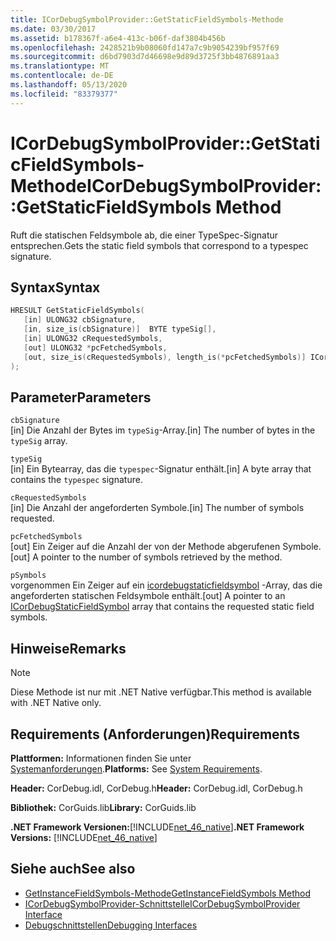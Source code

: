 ```yaml
---
title: ICorDebugSymbolProvider::GetStaticFieldSymbols-Methode
ms.date: 03/30/2017
ms.assetid: b178367f-a6e4-413c-b06f-daf3804b456b
ms.openlocfilehash: 2428521b9b08060fd147a7c9b9054239bf957f69
ms.sourcegitcommit: d6bd7903d7d46698e9d89d3725f3bb4876891aa3
ms.translationtype: MT
ms.contentlocale: de-DE
ms.lasthandoff: 05/13/2020
ms.locfileid: "83379377"
---
```

# <a name="icordebugsymbolprovidergetstaticfieldsymbols-method"></a><span data-ttu-id="425ac-102">ICorDebugSymbolProvider::GetStaticFieldSymbols-Methode</span><span class="sxs-lookup"><span data-stu-id="425ac-102">ICorDebugSymbolProvider::GetStaticFieldSymbols Method</span></span>
<span data-ttu-id="425ac-103">Ruft die statischen Feldsymbole ab, die einer TypeSpec-Signatur entsprechen.</span><span class="sxs-lookup"><span data-stu-id="425ac-103">Gets the static field symbols that correspond to a typespec signature.</span></span>  
  
## <a name="syntax"></a><span data-ttu-id="425ac-104">Syntax</span><span class="sxs-lookup"><span data-stu-id="425ac-104">Syntax</span></span>  
  
```cpp  
HRESULT GetStaticFieldSymbols(  
   [in] ULONG32 cbSignature,  
   [in, size_is(cbSignature)]  BYTE typeSig[],  
   [in] ULONG32 cRequestedSymbols,  
   [out] ULONG32 *pcFetchedSymbols,  
   [out, size_is(cRequestedSymbols), length_is(*pcFetchedSymbols)] ICorDebugStaticFieldSymbol *pSymbols[]  
);  
```  
  
## <a name="parameters"></a><span data-ttu-id="425ac-105">Parameter</span><span class="sxs-lookup"><span data-stu-id="425ac-105">Parameters</span></span>  
 `cbSignature`  
 <span data-ttu-id="425ac-106">[in] Die Anzahl der Bytes im `typeSig`-Array.</span><span class="sxs-lookup"><span data-stu-id="425ac-106">[in] The number of bytes in the `typeSig` array.</span></span>  
  
 `typeSig`  
 <span data-ttu-id="425ac-107">[in] Ein Bytearray, das die `typespec`-Signatur enthält.</span><span class="sxs-lookup"><span data-stu-id="425ac-107">[in] A byte array that contains the `typespec` signature.</span></span>  
  
 `cRequestedSymbols`  
 <span data-ttu-id="425ac-108">[in] Die Anzahl der angeforderten Symbole.</span><span class="sxs-lookup"><span data-stu-id="425ac-108">[in] The number of symbols requested.</span></span>  
  
 `pcFetchedSymbols`  
 <span data-ttu-id="425ac-109">[out] Ein Zeiger auf die Anzahl der von der Methode abgerufenen Symbole.</span><span class="sxs-lookup"><span data-stu-id="425ac-109">[out] A pointer to the number of symbols retrieved by the method.</span></span>  
  
 `pSymbols`  
 <span data-ttu-id="425ac-110">vorgenommen Ein Zeiger auf ein [icordebugstaticfieldsymbol](icordebugstaticfieldsymbol-interface.md) -Array, das die angeforderten statischen Feldsymbole enthält.</span><span class="sxs-lookup"><span data-stu-id="425ac-110">[out] A pointer to an [ICorDebugStaticFieldSymbol](icordebugstaticfieldsymbol-interface.md) array that contains the requested static field symbols.</span></span>  
  
## <a name="remarks"></a><span data-ttu-id="425ac-111">Hinweise</span><span class="sxs-lookup"><span data-stu-id="425ac-111">Remarks</span></span>  
  
> [!NOTE]
> <span data-ttu-id="425ac-112">Diese Methode ist nur mit .NET Native verfügbar.</span><span class="sxs-lookup"><span data-stu-id="425ac-112">This method is available with .NET Native only.</span></span>  
  
## <a name="requirements"></a><span data-ttu-id="425ac-113">Requirements (Anforderungen)</span><span class="sxs-lookup"><span data-stu-id="425ac-113">Requirements</span></span>  
 <span data-ttu-id="425ac-114">**Plattformen:** Informationen finden Sie unter [Systemanforderungen](../../get-started/system-requirements.md).</span><span class="sxs-lookup"><span data-stu-id="425ac-114">**Platforms:** See [System Requirements](../../get-started/system-requirements.md).</span></span>  
  
 <span data-ttu-id="425ac-115">**Header:** CorDebug.idl, CorDebug.h</span><span class="sxs-lookup"><span data-stu-id="425ac-115">**Header:** CorDebug.idl, CorDebug.h</span></span>  
  
 <span data-ttu-id="425ac-116">**Bibliothek:** CorGuids.lib</span><span class="sxs-lookup"><span data-stu-id="425ac-116">**Library:** CorGuids.lib</span></span>  
  
 <span data-ttu-id="425ac-117">**.NET Framework Versionen:**[!INCLUDE[net_46_native](../../../../includes/net-46-native-md.md)]</span><span class="sxs-lookup"><span data-stu-id="425ac-117">**.NET Framework Versions:** [!INCLUDE[net_46_native](../../../../includes/net-46-native-md.md)]</span></span>  
  
## <a name="see-also"></a><span data-ttu-id="425ac-118">Siehe auch</span><span class="sxs-lookup"><span data-stu-id="425ac-118">See also</span></span>

- [<span data-ttu-id="425ac-119">GetInstanceFieldSymbols-Methode</span><span class="sxs-lookup"><span data-stu-id="425ac-119">GetInstanceFieldSymbols Method</span></span>](icordebugsymbolprovider-getinstancefieldsymbols-method.md)
- [<span data-ttu-id="425ac-120">ICorDebugSymbolProvider-Schnittstelle</span><span class="sxs-lookup"><span data-stu-id="425ac-120">ICorDebugSymbolProvider Interface</span></span>](icordebugsymbolprovider-interface.md)
- [<span data-ttu-id="425ac-121">Debugschnittstellen</span><span class="sxs-lookup"><span data-stu-id="425ac-121">Debugging Interfaces</span></span>](debugging-interfaces.md)
